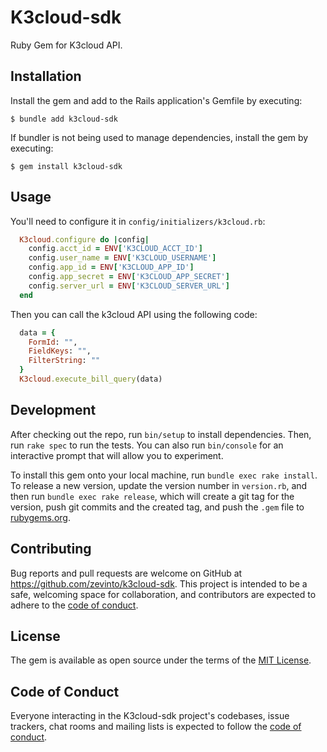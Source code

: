 # K3cloud-sdk
Ruby Gem for K3cloud API.

## Installation

Install the gem and add to the Rails application's Gemfile by executing:

    $ bundle add k3cloud-sdk

If bundler is not being used to manage dependencies, install the gem by executing:

    $ gem install k3cloud-sdk

## Usage

You'll need to configure it in `config/initializers/k3cloud.rb`:

```ruby
  K3cloud.configure do |config|
    config.acct_id = ENV['K3CLOUD_ACCT_ID']
    config.user_name = ENV['K3CLOUD_USERNAME']
    config.app_id = ENV['K3CLOUD_APP_ID']
    config.app_secret = ENV['K3CLOUD_APP_SECRET']
    config.server_url = ENV['K3CLOUD_SERVER_URL']
  end
```

Then you can call the k3cloud API using the following code:
```ruby
  data = {
    FormId: "",
    FieldKeys: "",
    FilterString: ""
  }
  K3cloud.execute_bill_query(data)
```

## Development

After checking out the repo, run `bin/setup` to install dependencies. Then, run `rake spec` to run the tests. You can also run `bin/console` for an interactive prompt that will allow you to experiment.

To install this gem onto your local machine, run `bundle exec rake install`. To release a new version, update the version number in `version.rb`, and then run `bundle exec rake release`, which will create a git tag for the version, push git commits and the created tag, and push the `.gem` file to [rubygems.org](https://rubygems.org).

## Contributing

Bug reports and pull requests are welcome on GitHub at https://github.com/zevinto/k3cloud-sdk. 
This project is intended to be a safe, welcoming space for collaboration, and contributors are expected to adhere to the [code of conduct](https://github.com/zevinto/k3cloud-sdk/blob/main/CODE_OF_CONDUCT.md).

## License

The gem is available as open source under the terms of the [MIT License](https://opensource.org/licenses/MIT).

## Code of Conduct

Everyone interacting in the K3cloud-sdk project's codebases, issue trackers, chat rooms and mailing lists is expected to follow the [code of conduct](https://github.com/zevinto/k3cloud-sdk/blob/master/CODE_OF_CONDUCT.md).
